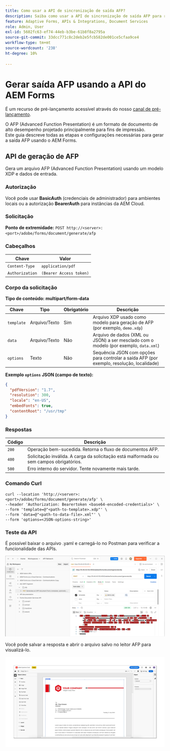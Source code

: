 ```yaml
---
title: Como usar a API de sincronização de saída AFP?
description: Saiba como usar a API de sincronização de saída AFP para recuperar e sincronizar representações de saída.
feature: Adaptive Forms, APIs & Integrations, Document Services
role: Admin, User
exl-id: 5602fc63-ef74-44eb-b3be-61b8f8a2795a
source-git-commit: 33dcc771c8c2deb2e5fcb582de001ce5cfaa9ce4
workflow-type: tm+mt
source-wordcount: '238'
ht-degree: 10%

---
```


# Gerar saída AFP usando a API do AEM Forms

<span class="preview"> É um recurso de pré-lançamento acessível através do nosso [canal de pré-lançamento](https://experienceleague.adobe.com/pt-br/docs/experience-manager-cloud-service/content/release-notes/prerelease#new-features). </span>

O AFP (Advanced Function Presentation) é um formato de documento de alto desempenho projetado principalmente para fins de impressão.\
Este guia descreve todas as etapas e configurações necessárias para gerar a saída AFP usando o AEM Forms.

<!--
## Prerequisites

To support AFP output generation, the following OSGi bundles must be present and in an **active** state:

* **AFP Core Bundle** – Available in the AFP repository
* **Forms Output Core** – Found in the Forms Output comments package
* **Bedrock Connector** – Provided by the Forms Output API
* **Cloud Ready Implementation** – Available through the Forms installer

>[!NOTE]
>
> * If any bundle is inactive, resolve dependency issues or reinstall manually.
> * To enable AFP generation, the `FT_FORMS-17887` toggle configurations must be set in AEM configuration manager.-->

## API de geração de AFP

Gera um arquivo AFP (Advanced Function Presentation) usando um modelo XDP e dados de entrada.

### Autorização

Você pode usar **BasicAuth** (credenciais de administrador) para ambientes locais ou a autorização **BearerAuth** para instâncias da AEM Cloud.

### Solicitação

**Ponto de extremidade:**
`POST http://<server>:<port>/adobe/forms/document/generate/afp`

### Cabeçalhos

| Chave | Valor |
| --------------- | ------------------------------------------------------ |
| `Content-Type` | `application/pdf` |
| `Authorization` | `(Bearer Access token)` |

### Corpo da solicitação

**Tipo de conteúdo: multipart/form-data**

| Chave | Tipo | Obrigatório | Descrição |
| ---------- | ---- | -------- | ------------------------------------------------------------------------- |
| `template` | Arquivo/Texto | Sim | Arquivo XDP usado como modelo para geração de AFP (por exemplo, `demo.xdp`) |
| `data` | Arquivo/Texto | Não | Arquivo de dados (XML ou JSON) a ser mesclado com o modelo (por exemplo, `data.xml`) |
| `options` | Texto | Não | Sequência JSON com opções para controlar a saída AFP (por exemplo, resolução, localidade) |

**Exemplo `options` JSON (campo de texto):**

```json
{
  "pdfVersion": "1.7",
  "resolution": 300,
  "locale": "en-US",
  "embedFonts": true,
  "contentRoot": "/usr/tmp"
}
```

### Respostas

| Código | Descrição |
| ----- | ------------------------------------------------------------------------- |
| `200` | Operação bem-sucedida. Retorna o fluxo de documentos AFP. |
| `400` | Solicitação inválida. A carga da solicitação está malformada ou sem campos obrigatórios. |
| `500` | Erro interno do servidor. Tente novamente mais tarde. |

### Comando Curl

```
curl --location 'http://<server>:<port>/adobe/forms/document/generate/afp' \
--header 'Authorization: Bearertoken <base64-encoded-credentials>' \
--form 'template=@"<path-to-template>.xdp"' \
--form 'data=@"<path-to-data-file>.xml"' \
--form 'options=<JSON-options-string>'
```

### Teste da API

É possível baixar o arquivo .yaml e carregá-lo no Postman para verificar a funcionalidade das APIs.

![Imagem Postman AFP](/help/forms/assets/afp-postman.png)

Você pode salvar a resposta e abrir o arquivo salvo no leitor AFP para visualizá-lo.

![Localizar IC Docu](/help/forms/interactive-communication/assets/introimg.png)

